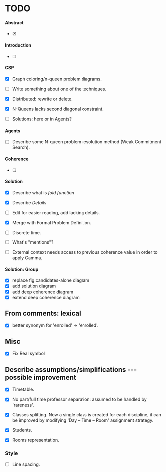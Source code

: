 TODO
====


#### Abstract

- [x]

#### Introduction

- [ ]


#### CSP

- [x] Graph coloring/n-queen problem diagrams.
- [ ] Write something about one of the techniques.
- [x] Distributed: rewrite or delete.
- [x] N-Queens lacks second diagonal constraint.

- [ ] Solutions: here or in Agents?

#### Agents

- [ ] Describe some N-queen problem resolution method (Weak Commitment Search).

#### Coherence

- [ ]

#### Solution

- [x] Describe what is _fold function_
- [x] Describe _Details_
- [ ] Edit for easier reading, add lacking details.
- [x] Merge with Formal Problem Definition.

- [ ] Discrete time.
- [ ] What's "mentions"?
- [ ] External context needs access to previous coherence value in order to
      apply Gamma.


#### Solution: Group

- [x] replace fig:candidates-alone diagram
- [x] add solution diagram
- [x] add deep coherence diagram
- [x] extend deep coherence diagram

## From comments: lexical
- [x] better synonym for 'enrolled' => 'enrolled'.

## Misc

- [x] Fix Real symbol

## Describe assumptions/simplifications --- possible improvement
- [x] Timetable.
- [x] No part/full time professor separation: assumed to be handled by 'rareness'.
- [x] Classes splitting. Now a single class is created for each discipline,
      it can be improved by modifying 'Day – Time – Room' assignment strategy.
- [x] Students.
- [x] Rooms representation.


### Style

- [ ] Line spacing.
